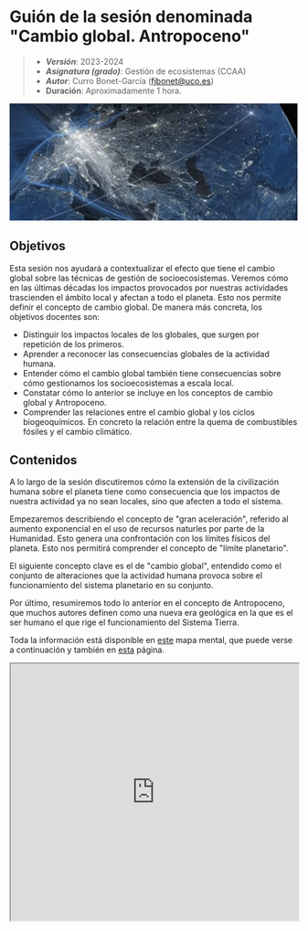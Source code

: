 # Guión de la sesión denominada "Cambio global. Antropoceno"


> + **_Versión_**: 2023-2024
> + **_Asignatura (grado)_**: Gestión de ecosistemas (CCAA)
> + **_Autor_**: Curro Bonet-García (fjbonet@uco.es)
> + **Duración**: Aproximadamente 1 hora.

![portada](https://github.com/aprendiendo-cosas/Te_cambio_global_ecologia_ccaa/raw/2021-2022/imagenes/portada.png)



## Objetivos 

Esta sesión nos ayudará a contextualizar el efecto que tiene el cambio global sobre las técnicas de gestión de socioecosistemas.  Veremos cómo en las últimas décadas los impactos provocados por nuestras actividades trascienden el ámbito local y afectan a todo el planeta. Esto nos permite definir el concepto de cambio global. De manera más concreta, los objetivos docentes son:

+ Distinguir los impactos locales de los globales, que surgen por repetición de los primeros.
+ Aprender a reconocer las consecuencias globales de la actividad humana. 
+ Entender cómo el cambio global también tiene consecuencias sobre cómo gestionamos los socioecosistemas a escala local.
+ Constatar cómo lo anterior se incluye en los conceptos de cambio global y Antropoceno.
+ Comprender las relaciones entre el cambio global y los ciclos biogeoquímicos. En concreto la relación entre la quema de combustibles fósiles y el cambio climático. 





 ## Contenidos
A lo largo de la sesión discutiremos cómo la extensión de la civilización humana sobre el planeta tiene como consecuencia que los impactos de nuestra actividad ya no sean locales, sino que afecten a todo el sistema.

Empezaremos describiendo el concepto de "gran aceleración", referido al aumento exponencial en el uso de recursos naturles por parte de la Humanidad. Esto genera una confrontación con los límites físicos del planeta. Esto nos permitirá comprender el concepto de "límite planetario".

El siguiente concepto clave es el de "cambio global", entendido como el conjunto de alteraciones que la actividad humana provoca sobre el funcionamiento del sistema planetario en su conjunto.

Por último, resumiremos todo lo anterior en el concepto de Antropoceno, que muchos autores definen como una nueva era geológica en la que es el ser humano el que rige el funcionamiento del Sistema Tierra.



Toda la información está disponible en [este](https://github.com/aprendiendo-cosas/Te_cambio_global_gesteco/raw/2023_2024/presentacion/cambio_global_antropoceno.xmind) mapa mental, que puede verse a continuación y también en [esta](https://rawcdn.githack.com/aprendiendo-cosas/Te_cambio_global_ecologia_ccaa/2021-2022/presentacion/c_global.html) página. 



<iframe
  src="https://rawcdn.githack.com/aprendiendo-cosas/Te_cambio_global_ecologia_ccaa/2021-2022/presentacion/c_global.html"
  style="width:100%; height:450px;"
></iframe>


